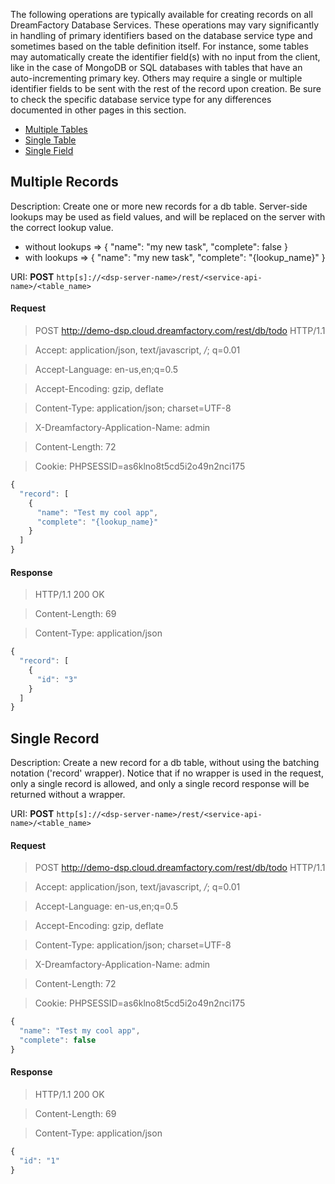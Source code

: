 The following operations are typically available for creating records on all DreamFactory Database Services. These operations may vary significantly in handling of primary identifiers based on the database service type and sometimes based on the table definition itself. For instance, some tables may automatically create the identifier field(s) with no input from the client, like in the case of MongoDB or SQL databases with tables that have an auto-incrementing primary key. Others may require a single or multiple identifier fields to be sent with the rest of the record upon creation. Be sure to check the specific database service type for any differences documented in other pages in this section.

  * [Multiple Tables](Database-Creating-Schema#post-tables)
  * [Single Table](Database-Creating-Schema#post-table)
  * [Single Field](Database-Creating-Schema#post-field)

## Multiple Records


Description: Create one or more new records for a db table. Server-side lookups may be used as field values, and will be replaced on the server with the correct lookup value.

* without lookups => { "name": "my new task", "complete": false }
* with lookups => { "name": "my new task", "complete": "{lookup_name}" }


URI: **POST** `http[s]://<dsp-server-name>/rest/<service-api-name>/<table_name>`

#### Request


> POST http://demo-dsp.cloud.dreamfactory.com/rest/db/todo HTTP/1.1

> Accept: application/json, text/javascript, */*; q=0.01

> Accept-Language: en-us,en;q=0.5

> Accept-Encoding: gzip, deflate

> Content-Type: application/json; charset=UTF-8

> X-Dreamfactory-Application-Name: admin

> Content-Length: 72

> Cookie: PHPSESSID=as6klno8t5cd5i2o49n2nci175

```javascript
{
  "record": [
    {
      "name": "Test my cool app",
      "complete": "{lookup_name}"
    }
  ]
}
```


#### Response


> HTTP/1.1 200 OK

> Content-Length: 69

> Content-Type: application/json

```javascript
{
  "record": [
    {
      "id": "3"
    }
  ]
}
```

## Single Record

Description: Create a new record for a db table, without using the batching notation ('record' wrapper).
Notice that if no wrapper is used in the request, only a single record is allowed, and only a single record response will be returned without a wrapper.

URI: **POST** `http[s]://<dsp-server-name>/rest/<service-api-name>/<table_name>`

#### Request


> POST http://demo-dsp.cloud.dreamfactory.com/rest/db/todo HTTP/1.1

> Accept: application/json, text/javascript, */*; q=0.01

> Accept-Language: en-us,en;q=0.5

> Accept-Encoding: gzip, deflate

> Content-Type: application/json; charset=UTF-8

> X-Dreamfactory-Application-Name: admin

> Content-Length: 72

> Cookie: PHPSESSID=as6klno8t5cd5i2o49n2nci175

```javascript
{
  "name": "Test my cool app",
  "complete": false
}
```


#### Response


> HTTP/1.1 200 OK

> Content-Length: 69

> Content-Type: application/json

```javascript
{
  "id": "1"
}
```

